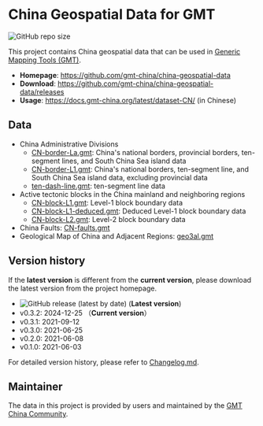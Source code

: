 # China Geospatial Data for GMT

![GitHub repo size](https://img.shields.io/github/repo-size/gmt-china/china-geospatial-data)

This project contains China geospatial data that can be used in
[Generic Mapping Tools (GMT)](https://www.generic-mapping-tools.org/).

- **Homepage**: https://github.com/gmt-china/china-geospatial-data
- **Download**: https://github.com/gmt-china/china-geospatial-data/releases
- **Usage**: https://docs.gmt-china.org/latest/dataset-CN/ (in Chinese)

## Data

- China Administrative Divisions
  - [CN-border-La.gmt](CN-border-La.gmt): China's national borders, provincial borders,
    ten-segment lines, and South China Sea island data
  - [CN-border-L1.gmt](CN-border-L1.gmt): China's national borders, ten-segment line,
    and South China Sea island data, excluding provincial data
  - [ten-dash-line.gmt](ten-dash-line.gmt): ten-segment line data
- Active tectonic blocks in the China mainland and neighboring regions
  - [CN-block-L1.gmt](CN-block-L1.gmt): Level-1 block boundary data
  - [CN-block-L1-deduced.gmt](CN-block-L1-deduced.gmt): Deduced Level-1 block boundary data
  - [CN-block-L2.gmt](CN-block-L2.gmt): Level-2 block boundary data
- China Faults:	[CN-faults.gmt](CN-faults.gmt)
- Geological Map of China and Adjacent Regions: [geo3al.gmt](geo3al.gmt)

## Version history

If the **latest version** is different from the **current version**,
please download the latest version from the project homepage.

- ![GitHub release (latest by date)](https://img.shields.io/github/v/release/gmt-china/china-geospatial-data) (**Latest version**)
- v0.3.2: 2024-12-25 （**Current version**）
- v0.3.1: 2021-09-12
- v0.3.0: 2021-06-25
- v0.2.0: 2021-06-08
- v0.1.0: 2021-06-03

For detailed version history, please refer to [Changelog.md](Changelog.md).

## Maintainer

The data in this project is provided by users and maintained by the
[GMT China Community](https://gmt-china.org/).
